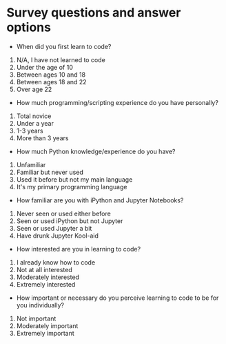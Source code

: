 # Survey questions and answer options

- When did you first learn to code?
1. N/A, I have not learned to code
2. Under the age of 10
3. Between ages 10 and 18
4. Between ages 18 and 22
5. Over age 22

- How much programming/scripting experience do you have personally?
1. Total novice
2. Under a year
3. 1-3 years
4. More than 3 years

- How much Python knowledge/experience do you have?
1. Unfamiliar
2. Familiar but never used
3. Used it before but not my main language 
4. It's my primary programming language

- How familiar are you with iPython and Jupyter Notebooks?
1. Never seen or used either before
2. Seen or used iPython but not Jupyter
3. Seen or used Jupyter a bit
4. Have drunk Jupyter Kool-aid

- How interested are you in learning to code?
1. I already know how to code
2. Not at all interested
3. Moderately interested
4. Extremely interested

- How important or necessary do you perceive learning to code to be for you individually?

1. Not important
2. Moderately important
3. Extremely important
